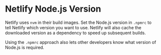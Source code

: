 # Netlify Node.js Version

Netlify uses `nvm` in their build images. Set the Node.js version in `.npmrc` to tell Netlify which version you want to use. Netlify will also cache the downloaded version as a dependency to speed up subsequent builds.

Using the `.npmrc` approach also lets other developers know what version of Node.js is required.
